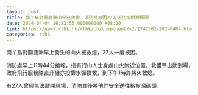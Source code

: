 ```yaml
---
layout: post
title: 南丫島對開鹿洲山火已救熄　消防將被困27人送往榕樹灣碼頭
date: 2024-04-04 16:22:55.000000000 +08:00
link: https://news.rthk.hk/rthk/ch/component/k2/1747502-20240404.htm
categories: rthk
---
```


南丫島對開鹿洲早上發生的山火被救熄，27人一度被困。

消防處早上11時44分接報，指有行山人士身處山火附近位置，救護車出動到場，政府飛行服務隊直升機亦投擲水彈撲救，到下午1時許將火救熄。

有27人曾經無法離開現場，消防其後將他們安全送往榕樹灣碼頭。
